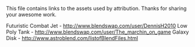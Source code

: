 This file contains links to the assets used by attribution. Thanks for sharing your awesome work.

Futuristic Combat Jet - http://www.blendswap.com/user/DennisH2010
Low Poly Tank - http://www.blendswap.com/user/The_marchin_on_game
Galaxy Disk - http://www.astroblend.com/listofBlendFiles.html
